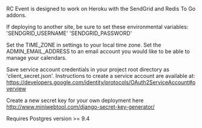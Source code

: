 RC Event is designed to work on Heroku with the SendGrid and Redis To Go addons.

If deploying to another site, be sure to set these environmental variables:
'SENDGRID_USERNAME'
'SENDGRID_PASSWORD'

Set the TIME_ZONE in settings to your local time zone.
Set the ADMIN_EMAIL_ADDRESS to an email account you would like to be able to manage your calendars.

Save service account credentials in your project root directory as 'client_secret.json'. Instructions to create a service account are available at: 
https://developers.google.com/identity/protocols/OAuth2ServiceAccount#overview

Create a new secret key for your own deployment here
http://www.miniwebtool.com/django-secret-key-generator/

Requires Postgres version >= 9.4